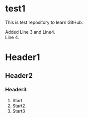 # test1
This is test repository to learn GitHub.  
  
Added Line 3 and Line4.  
Line 4.  

# Header1  
## Header2  
### Header3  
1. Start  
2. Start2  
3. Start3  
